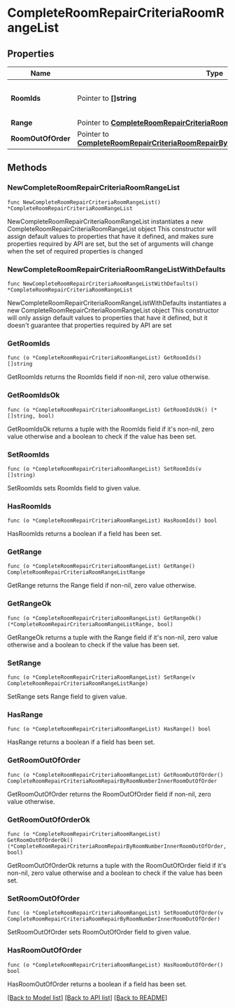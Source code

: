 # CompleteRoomRepairCriteriaRoomRangeList

## Properties

Name | Type | Description | Notes
------------ | ------------- | ------------- | -------------
**RoomIds** | Pointer to **[]string** | Collection of room numbers to be process. | [optional] 
**Range** | Pointer to [**CompleteRoomRepairCriteriaRoomRangeListRange**](CompleteRoomRepairCriteriaRoomRangeListRange.md) |  | [optional] 
**RoomOutOfOrder** | Pointer to [**CompleteRoomRepairCriteriaRoomRepairByRoomNumberInnerRoomOutOfOrder**](CompleteRoomRepairCriteriaRoomRepairByRoomNumberInnerRoomOutOfOrder.md) |  | [optional] 

## Methods

### NewCompleteRoomRepairCriteriaRoomRangeList

`func NewCompleteRoomRepairCriteriaRoomRangeList() *CompleteRoomRepairCriteriaRoomRangeList`

NewCompleteRoomRepairCriteriaRoomRangeList instantiates a new CompleteRoomRepairCriteriaRoomRangeList object
This constructor will assign default values to properties that have it defined,
and makes sure properties required by API are set, but the set of arguments
will change when the set of required properties is changed

### NewCompleteRoomRepairCriteriaRoomRangeListWithDefaults

`func NewCompleteRoomRepairCriteriaRoomRangeListWithDefaults() *CompleteRoomRepairCriteriaRoomRangeList`

NewCompleteRoomRepairCriteriaRoomRangeListWithDefaults instantiates a new CompleteRoomRepairCriteriaRoomRangeList object
This constructor will only assign default values to properties that have it defined,
but it doesn't guarantee that properties required by API are set

### GetRoomIds

`func (o *CompleteRoomRepairCriteriaRoomRangeList) GetRoomIds() []string`

GetRoomIds returns the RoomIds field if non-nil, zero value otherwise.

### GetRoomIdsOk

`func (o *CompleteRoomRepairCriteriaRoomRangeList) GetRoomIdsOk() (*[]string, bool)`

GetRoomIdsOk returns a tuple with the RoomIds field if it's non-nil, zero value otherwise
and a boolean to check if the value has been set.

### SetRoomIds

`func (o *CompleteRoomRepairCriteriaRoomRangeList) SetRoomIds(v []string)`

SetRoomIds sets RoomIds field to given value.

### HasRoomIds

`func (o *CompleteRoomRepairCriteriaRoomRangeList) HasRoomIds() bool`

HasRoomIds returns a boolean if a field has been set.

### GetRange

`func (o *CompleteRoomRepairCriteriaRoomRangeList) GetRange() CompleteRoomRepairCriteriaRoomRangeListRange`

GetRange returns the Range field if non-nil, zero value otherwise.

### GetRangeOk

`func (o *CompleteRoomRepairCriteriaRoomRangeList) GetRangeOk() (*CompleteRoomRepairCriteriaRoomRangeListRange, bool)`

GetRangeOk returns a tuple with the Range field if it's non-nil, zero value otherwise
and a boolean to check if the value has been set.

### SetRange

`func (o *CompleteRoomRepairCriteriaRoomRangeList) SetRange(v CompleteRoomRepairCriteriaRoomRangeListRange)`

SetRange sets Range field to given value.

### HasRange

`func (o *CompleteRoomRepairCriteriaRoomRangeList) HasRange() bool`

HasRange returns a boolean if a field has been set.

### GetRoomOutOfOrder

`func (o *CompleteRoomRepairCriteriaRoomRangeList) GetRoomOutOfOrder() CompleteRoomRepairCriteriaRoomRepairByRoomNumberInnerRoomOutOfOrder`

GetRoomOutOfOrder returns the RoomOutOfOrder field if non-nil, zero value otherwise.

### GetRoomOutOfOrderOk

`func (o *CompleteRoomRepairCriteriaRoomRangeList) GetRoomOutOfOrderOk() (*CompleteRoomRepairCriteriaRoomRepairByRoomNumberInnerRoomOutOfOrder, bool)`

GetRoomOutOfOrderOk returns a tuple with the RoomOutOfOrder field if it's non-nil, zero value otherwise
and a boolean to check if the value has been set.

### SetRoomOutOfOrder

`func (o *CompleteRoomRepairCriteriaRoomRangeList) SetRoomOutOfOrder(v CompleteRoomRepairCriteriaRoomRepairByRoomNumberInnerRoomOutOfOrder)`

SetRoomOutOfOrder sets RoomOutOfOrder field to given value.

### HasRoomOutOfOrder

`func (o *CompleteRoomRepairCriteriaRoomRangeList) HasRoomOutOfOrder() bool`

HasRoomOutOfOrder returns a boolean if a field has been set.


[[Back to Model list]](../README.md#documentation-for-models) [[Back to API list]](../README.md#documentation-for-api-endpoints) [[Back to README]](../README.md)


